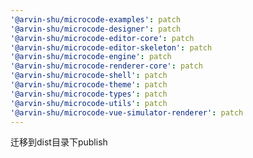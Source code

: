 ```yaml
---
'@arvin-shu/microcode-examples': patch
'@arvin-shu/microcode-designer': patch
'@arvin-shu/microcode-editor-core': patch
'@arvin-shu/microcode-editor-skeleton': patch
'@arvin-shu/microcode-engine': patch
'@arvin-shu/microcode-renderer-core': patch
'@arvin-shu/microcode-shell': patch
'@arvin-shu/microcode-theme': patch
'@arvin-shu/microcode-types': patch
'@arvin-shu/microcode-utils': patch
'@arvin-shu/microcode-vue-simulator-renderer': patch
---
```


迁移到dist目录下publish
